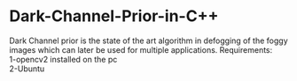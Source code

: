 # Dark-Channel-Prior-in-C++
Dark Channel prior is the state of the art algorithm in defogging of the foggy images which can later be used for multiple applications.<b-r>
Requirements:<br>
1-opencv2 installed on the pc<br>
2-Ubuntu<br>
